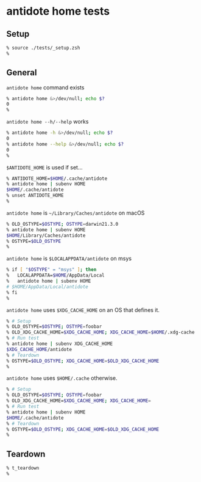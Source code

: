 # antidote home tests

## Setup

```zsh
% source ./tests/_setup.zsh
%
```

## General

`antidote home` command exists

```zsh
% antidote home &>/dev/null; echo $?
0
%
```

`antidote home --h/--help` works

```zsh
% antidote home -h &>/dev/null; echo $?
0
% antidote home --help &>/dev/null; echo $?
0
%
```

`$ANTIDOTE_HOME` is used if set...

```zsh
% ANTIDOTE_HOME=$HOME/.cache/antidote
% antidote home | subenv HOME
$HOME/.cache/antidote
% unset ANTIDOTE_HOME
%
```

`antidote home` is `~/Library/Caches/antidote` on macOS

```zsh
% OLD_OSTYPE=$OSTYPE; OSTYPE=darwin21.3.0
% antidote home | subenv HOME
$HOME/Library/Caches/antidote
% OSTYPE=$OLD_OSTYPE
%
```

`antidote home` is `$LOCALAPPDATA/antidote` on msys

```zsh
% if [ "$OSTYPE" = "msys" ]; then
%   LOCALAPPDATA=$HOME/AppData/Local
%   antidote home | subenv HOME
# $HOME/AppData/Local/antidote
% fi
%
```

`antidote home` uses `$XDG_CACHE_HOME` on an OS that defines it.

```zsh
% # Setup
% OLD_OSTYPE=$OSTYPE; OSTYPE=foobar
% OLD_XDG_CACHE_HOME=$XDG_CACHE_HOME; XDG_CACHE_HOME=$HOME/.xdg-cache
% # Run test
% antidote home | subenv XDG_CACHE_HOME
$XDG_CACHE_HOME/antidote
% # Teardown
% OSTYPE=$OLD_OSTYPE; XDG_CACHE_HOME=$OLD_XDG_CACHE_HOME
%
```

`antidote home` uses `$HOME/.cache` otherwise.

```zsh
% # Setup
% OLD_OSTYPE=$OSTYPE; OSTYPE=foobar
% OLD_XDG_CACHE_HOME=$XDG_CACHE_HOME; XDG_CACHE_HOME=
% # Run test
% antidote home | subenv HOME
$HOME/.cache/antidote
% # Teardown
% OSTYPE=$OLD_OSTYPE; XDG_CACHE_HOME=$OLD_XDG_CACHE_HOME
%
```

## Teardown

```zsh
% t_teardown
%
```
